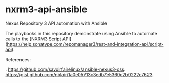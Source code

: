 # nxrm3-api-ansible

Nexus Repository 3 API automation with Ansible

The playbooks in this repository demonstrate using Ansible to automate calls to the [NXRM3 Script API] (https://help.sonatype.com/repomanager3/rest-and-integration-api/script-api).  

References:

. 
https://github.com/savoirfairelinux/ansible-nexus3-oss. 
https://gist.github.com/nblair/1a0e05713c3edb7e5360c2b0222c7623. 
